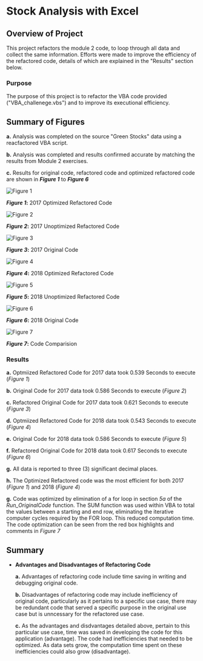 ﻿# Stock Analysis with Excel

  

## **Overview of Project**
This project refactors the module 2 code, to loop through all data and collect the same information. Efforts were made to improve the efficiency of the refactored code, details of which are explained in the "Results" section below. 

### **Purpose**
The purpose of this project is to refactor the VBA code provided ("VBA_challenege.vbs") and to improve its executional efficiency.

## **Summary of Figures**
**a.** Analysis was completed on the source "Green Stocks" data using a reacfactored VBA script.

**b.** Analysis was completed and results confirmed accurate by matching the results from Module 2 exercises.

**c.** Results for original code, refactored code and optimized refactored code are shown in **_Figure 1_** to **_Figure 6_** 
  

![Figure 1](https://github.com/CR-HSDC/stock-analysis/blob/main/resources/VBA_Challenge_2017.png)

**_Figure 1_:** 2017 Optimized Refactored Code

![Figure 2](https://github.com/CR-HSDC/stock-analysis/blob/main/resources/VBA_Refactored_2017.png)

**_Figure 2_:** 2017 Unoptimized Refactored Code

![Figure 3](https://github.com/CR-HSDC/stock-analysis/blob/main/resources/VBA_Original_2017.png)

**_Figure 3_:** 2017 Original Code

![Figure 4](https://github.com/CR-HSDC/stock-analysis/blob/main/resources/VBA_Challenge_2018.png)

**_Figure 4_:** 2018 Optimized Refactored Code

![Figure 5](https://github.com/CR-HSDC/stock-analysis/blob/main/resources/VBA_Refactored_2018.png)

**_Figure 5_:** 2018 Unoptimized Refactored Code

![Figure 6](https://github.com/CR-HSDC/stock-analysis/blob/main/resources/VBA_Original_2018.png)

**_Figure 6_:** 2018 Original Code

![Figure 7](https://github.com/CR-HSDC/stock-analysis/blob/main/resources/CodeComparision.png)

**_Figure 7_:** Code Comparision

  

### **Results**
**a.** Optmiized Refactored Code for 2017 data took 0.539 Seconds to execute (*Figure 1*)

**b.** Original Code for 2017 data took 0.586 Seconds to execute (*Figure 2*)

**c.** Refactored Original Code for 2017 data took 0.621 Seconds to execute (*Figure 3*)

**d.** Optmiized Refactored Code for 2018 data took 0.543 Seconds to execute (*Figure 4*)

**e.** Original Code for 2018 data took 0.586 Seconds to execute (*Figure 5*)

**f.** Refactored Original Code for 2018 data took 0.617 Seconds to execute (*Figure 6*)

**g.** All data is reported to three (3) significant decimal places.

**h.** The Optimized Refactored code was the most efficient for both 2017 (*Figure 1*) and 2018 (*Figure 4*)

**g.** Code was optimized by elimination of a for loop in section *5a* of the *Run_OriginalCode* function. The SUM function was used within VBA to total the values between a starting and end row, eliminating the iterative computer cycles required by the FOR loop. This reduced computation time. The 		   code optimization can be seen from the red box highlights and comments in *Figure 7*




## **Summary**
-  **Advantages and Disadvantages of Refactoring Code**

	**a.** Advantages of refactoring code include time saving in writing and debugging original code.
	
	**b.** Disadvantages of refactoring code may include inefficiency of original code, particularly as it pertains to a specific use case, there may be redundant code that served a specific purpose in the original use case but is unncessary for the refactored use case.

	**c.** As the advantages and disdvantages detailed above, pertain to this particular use case, time was saved in developing the code for this application (advantage). The code had inefficiencies that needed to be optimized. As data sets grow, the computation time spent on these inefficiencies could also grow (disadvantage).  
